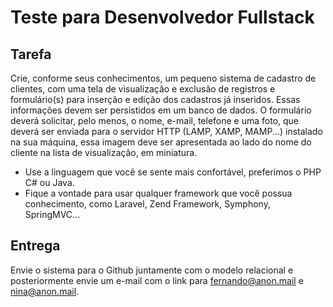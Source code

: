 # Teste para Desenvolvedor Fullstack

## Tarefa
Crie, conforme seus conhecimentos, um pequeno sistema de cadastro de clientes, com uma tela de visualização e exclusão de registros e formulário(s) para inserção e edição dos cadastros já inseridos. Essas informações devem ser persistidos em um banco de dados. O formulário deverá solicitar, pelo menos, o nome, e-mail, telefone e uma foto, que deverá ser enviada para o servidor HTTP (LAMP, XAMP, MAMP...) instalado na sua máquina, essa imagem deve ser apresentada ao lado do nome do cliente na lista de visualização, em miniatura.

- Use a linguagem que você se sente mais confortável, preferimos o PHP C# ou Java.
- Fique a vontade para usar qualquer framework que você possua conhecimento, como Laravel, Zend Framework, Symphony, SpringMVC...

## Entrega
Envie o sistema para o Github juntamente com o modelo relacional e posteriormente envie um e-mail com o link para fernando@anon.mail e nina@anon.mail.
